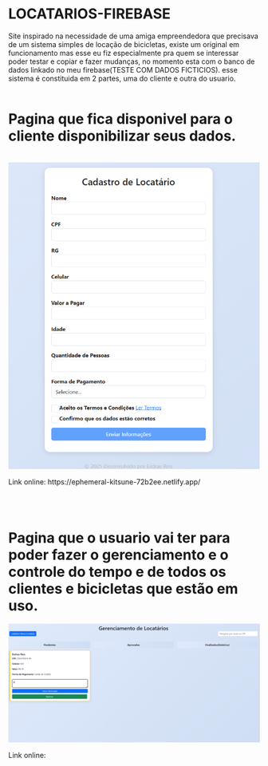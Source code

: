 # LOCATARIOS-FIREBASE 
Site inspirado na necessidade de uma amiga empreendedora que precisava de um sistema simples de locação de bicicletas, existe um original em funcionamento mas esse eu fiz especialmente pra quem se interessar poder testar e copiar e fazer mudanças, no momento esta com o banco de dados linkado no meu firebase(TESTE COM DADOS  FICTICIOS).
esse sistema é constituida em 2 partes, uma do cliente e outra do usuario.
<br>
<br>
<h1>Pagina que fica disponivel para o cliente disponibilizar seus dados.</h1>
<br>
<img src="Captura de tela 2025-08-01 050142.png">
<p>Link online: https://ephemeral-kitsune-72b2ee.netlify.app/</p>
<br>
<br>
<h1>Pagina que o usuario vai ter para poder fazer o gerenciamento e o controle do tempo e de todos os clientes e bicicletas que estão em uso.</h1>
<img src="Captura de tela 2025-08-01 050308.png">
<p>Link online:</p>
<br>
<br>
